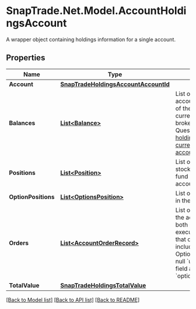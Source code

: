 # SnapTrade.Net.Model.AccountHoldingsAccount
A wrapper object containing holdings information for a single account.

## Properties

Name | Type | Description | Notes
------------ | ------------- | ------------- | -------------
**Account** | [**SnapTradeHoldingsAccountAccountId**](SnapTradeHoldingsAccountAccountId.md) |  | [optional] 
**Balances** | [**List&lt;Balance&gt;**](Balance.md) | List of balances for the account. Each element of the list has a distinct currency. Some brokerages like Questrade [allows holding multiple currencies in the same account](https://www.questrade.com/learning/questrade-basics/balances-and-reports/understanding-your-account-balances). | [optional] 
**Positions** | [**List&lt;Position&gt;**](Position.md) | List of stock/ETF/crypto/mutual fund positions in the account. | [optional] 
**OptionPositions** | [**List&lt;OptionsPosition&gt;**](OptionsPosition.md) | List of option positions in the account. | [optional] 
**Orders** | [**List&lt;AccountOrderRecord&gt;**](AccountOrderRecord.md) | List of recent orders in the account, including both pending and executed orders. Note that option orders are included in this list. Option orders will have a null &#x60;universal_symbol&#x60; field and a non-null &#x60;option_symbol&#x60; field. | [optional] 
**TotalValue** | [**SnapTradeHoldingsTotalValue**](SnapTradeHoldingsTotalValue.md) |  | [optional] 

[[Back to Model list]](../README.md#documentation-for-models) [[Back to API list]](../README.md#documentation-for-api-endpoints) [[Back to README]](../README.md)

